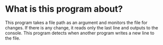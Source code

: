 # What is this program about?
This program takes a file path as an argument and monitors the file for changes. If there is any change, it reads only the last line and outputs to the console. This program detects when another program writes a new line to the file. 